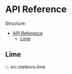 # API Reference

Structure:

- [API Reference](#api-reference)
  - [Lime](#lime)

## Lime

::: src.meteors.lime
